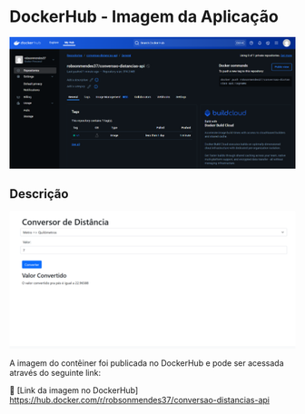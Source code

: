 # DockerHub - Imagem da Aplicação
![alt text](image.png)

## Descrição
![alt text](image-1.png)

A imagem do contêiner foi publicada no DockerHub e pode ser acessada através do seguinte link:

🔗 [Link da imagem no DockerHub] https://hub.docker.com/r/robsonmendes37/conversao-distancias-api



